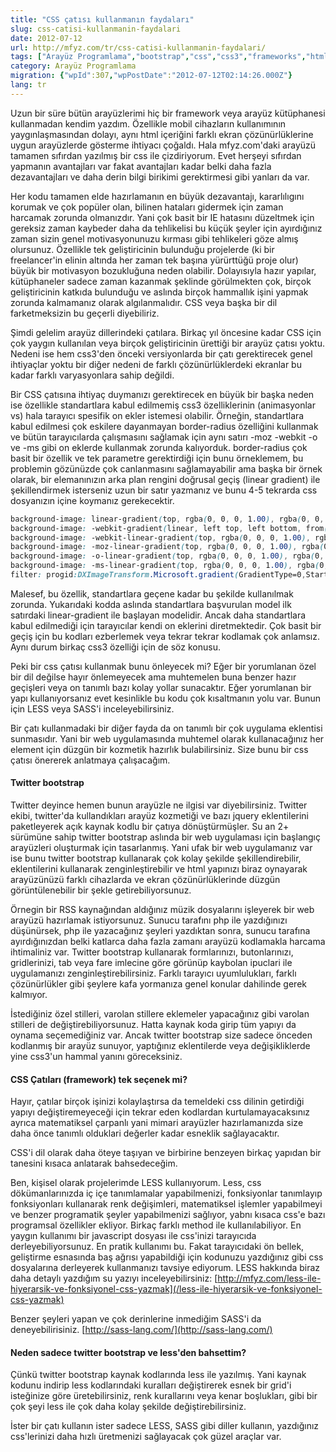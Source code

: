 ```yaml
---
title: "CSS çatısı kullanmanın faydaları"
slug: css-catisi-kullanmanin-faydalari
date: 2012-07-12
url: http://mfyz.com/tr/css-catisi-kullanmanin-faydalari/
tags: ["Arayüz Programlama","bootstrap","css","css3","frameworks","html5","less","twitter"]
category: Arayüz Programlama
migration: {"wpId":307,"wpPostDate":"2012-07-12T02:14:26.000Z"}
lang: tr
---
```


Uzun bir süre bütün arayüzlerimi hiç bir framework veya arayüz kütüphanesi kullanmadan kendim yazdım. Özellikle mobil cihazların kullanımının yaygınlaşmasından dolayı, aynı html içeriğini farklı ekran çözünürlüklerine uygun arayüzlerde gösterme ihtiyacı çoğaldı. Hala mfyz.com'daki arayüzü tamamen sıfırdan yazılmış bir css ile çizdiriyorum. Evet herşeyi sıfırdan yapmanın avantajları var fakat avantajları kadar belki daha fazla dezavantajları ve daha derin bilgi birikimi gerektirmesi gibi yanları da var.

Her kodu tamamen elde hazırlamanın en büyük dezavantajı, kararlılıgını korumak ve çok popüler olan, bilinen hataları gidermek için zaman harcamak zorunda olmanızdır. Yani çok basit bir IE hatasını düzeltmek için gereksiz zaman kaybeder daha da tehlikelisi bu küçük şeyler için ayırdığınız zaman sizin genel motivasyonunuzu kırması gibi tehlikeleri göze almış olursunuz. Özellikle tek geliştiricinin bulunduğu projelerde (ki bir freelancer'in elinin altında her zaman tek başına yürürttüğü proje olur) büyük bir motivasyon bozukluğuna neden olabilir. Dolayısıyla hazır yapılar, kütüphaneler sadece zaman kazanmak şeklinde görülmekten çok, birçok geliştiricinin katkıda bulunduğu ve aslında birçok hammallık işini yapmak zorunda kalmamanız olarak algılanmalıdır. CSS veya başka bir dil farketmeksizin bu geçerli diyebiliriz.

Şimdi gelelim arayüz dillerindeki çatılara. Birkaç yıl öncesine kadar CSS için çok yaygın kullanılan veya birçok geliştiricinin ürettiği bir arayüz çatısı yoktu. Nedeni ise hem css3'den önceki versiyonlarda bir çatı gerektirecek genel ihtiyaçlar yoktu bir diğer nedeni de farklı çözünürlüklerdeki ekranlar bu kadar farklı varyasyonlara sahip değildi.

Bir CSS çatısına ihtiyaç duymanızı gerektirecek en büyük bir başka neden ise özellikle standartlara kabul edilmemiş css3 özelliklerinin (animasyonlar vs) hala tarayıcı spesifik on ekler istemesi olabilir. Örneğin, standartlara kabul edilmesi çok eskilere dayanmayan border-radius özelliğini kullanmak ve bütün tarayıcılarda çalışmasını sağlamak için aynı satırı -moz -webkit -o ve -ms gibi on eklerde kullanmak zorunda kalıyorduk. border-radius çok basit bir özellik ve tek parametre gerektirdiği için bunu örneklemem, bu problemin gözünüzde çok canlanmasını sağlamayabilir ama başka bir örnek olarak, bir elemanınızın arka plan rengini doğrusal geçiş (linear gradient) ile şekillendirmek isterseniz uzun bir satır yazmanız ve bunu 4-5 tekrarda css dosyanızın içine koymanız gerekecektir.
```css
background-image: linear-gradient(top, rgba(0, 0, 0, 1.00), rgba(0, 0, 0, 0.00));
background-image: -webkit-gradient(linear, left top, left bottom, from(rgba(0, 0, 0, 1.00)), to(rgba(0, 0, 0, 0.00)));
background-image: -webkit-linear-gradient(top, rgba(0, 0, 0, 1.00), rgba(0, 0, 0, 0.00));
background-image: -moz-linear-gradient(top, rgba(0, 0, 0, 1.00), rgba(0, 0, 0, 0.00));
background-image: -o-linear-gradient(top, rgba(0, 0, 0, 1.00), rgba(0, 0, 0, 0.00));
background-image: -ms-linear-gradient(top, rgba(0, 0, 0, 1.00), rgba(0, 0, 0, 0.00));
filter: progid:DXImageTransform.Microsoft.gradient(GradientType=0,StartColorStr='#000000', EndColorStr='#000000');

```
Malesef, bu özellik, standartlara geçene kadar bu şekilde kullanılmak zorunda. Yukarıdaki kodda aslında standartlara başvurulan model ilk satırdaki linear-gradient ile başlayan modelidir. Ancak daha standartlara kabul edilmediği için tarayıcılar kendi on eklerini diretmektedir. Çok basit bir geçiş için bu kodları ezberlemek veya tekrar tekrar kodlamak çok anlamsız. Aynı durum birkaç css3 özelliği için de söz konusu.

Peki bir css çatısı kullanmak bunu önleyecek mi? Eğer bir yorumlanan özel bir dil değilse hayır önlemeyecek ama muhtemelen buna benzer hazır geçişleri veya on tanımlı bazı kolay yollar sunacaktır. Eğer yorumlanan bir yapı kullanıyorsanız evet kesinlikle bu kodu çok kısaltmanın yolu var. Bunun için LESS veya SASS'i inceleyebilirsiniz.

Bir çatı kullanmadaki bir diğer fayda da on tanımlı bir çok uygulama eklentisi sunmasıdır. Yani bir web uygulamasında muhtemel olarak kullanacağınız her element için düzgün bir kozmetik hazırlık bulabilirsiniz. Size bunu bir css çatısı önererek anlatmaya çalışacağım.

#### Twitter bootstrap

Twitter deyince hemen bunun arayüzle ne ilgisi var diyebilirsiniz. Twitter ekibi, twitter'da kullandıkları arayüz kozmetiği ve bazı jquery eklentilerini paketleyerek açık kaynak kodlu bir çatıya dönüştürmüşler. Su an 2+ sürümüne sahip twitter bootstrap aslında bir web uygulaması için başlangıç arayüzleri oluşturmak için tasarlanmış. Yani ufak bir web uygulamanız var ise bunu twitter bootstrap kullanarak çok kolay şekilde şekillendirebilir, eklentilerini kullanarak zenginleştirebilir ve html yapınızı biraz oynayarak arayüzünüzü farklı cihazlarda ve ekran çözünürlüklerinde düzgün görüntülenebilir bir şekle getirebiliyorsunuz.

Örnegin bir RSS kaynağından aldığınız müzik dosyalarını işleyerek bir web arayüzü hazırlamak istiyorsunuz. Sunucu tarafını php ile yazdığınızı düşünürsek, php ile yazacağınız şeyleri yazdıktan sonra, sunucu tarafına ayırdığınızdan belki katlarca daha fazla zamanı arayüzü kodlamakla harcama ihtimaliniz var. Twitter bootstrap kullanarak formlarınızı, butonlarınızı, gridlerinizi, tab veya fare imlecine göre görünüp kaybolan ipuclari ile uygulamanızı zenginleştirebilirsiniz. Farklı tarayıcı uyumlulukları, farklı çözünürlükler gibi şeylere kafa yormanıza genel konular dahilinde gerek kalmıyor.

İstediğiniz özel stilleri, varolan stillere eklemeler yapacağınız gibi varolan stilleri de değiştirebiliyorsunuz. Hatta kaynak koda girip tüm yapıyı da oynama seçemediğiniz var. Ancak twitter bootstrap size sadece önceden kodlanmış bir arayüz sunuyor, yaptığınız eklentilerde veya değişikliklerde yine css3'un hammal yanını göreceksiniz.

#### CSS Çatıları (framework) tek seçenek mi?

Hayır, çatılar birçok işinizi kolaylaştırsa da temeldeki css dilinin getirdiği yapıyı değiştiremeyeceği için tekrar eden kodlardan kurtulamayacaksınız ayrıca matematiksel çarpanlı yani mimari arayüzler hazırlamanızda size daha önce tanımlı olduklari değerler kadar esneklik sağlayacaktır.

CSS'i dil olarak daha öteye taşıyan ve birbirine benzeyen birkaç yapıdan bir tanesini kısaca anlatarak bahsedeceğim.

Ben, kişisel olarak projelerimde LESS kullanıyorum. Less, css dökümanlarınızda iç içe tanımlamalar yapabilmenizi, fonksiyonlar tanımlayıp fonksiyonları kullanarak renk değişimleri, matematiksel işlemler yapabilmeyi ve benzer programatik şeyler yapabilmenizi sağlıyor, yabnı kısaca css'e bazı programsal özellikler ekliyor. Birkaç farklı method ile kullanılabiliyor. En yaygın kullanımı bir javascript dosyası ile css'inizi tarayıcıda derleyebiliyorsunuz. En pratik kullanımı bu. Fakat tarayıcıdaki ön bellek, geliştirme esnasında baş ağrısı yapabildiği için kodunuzu yazdığınız gibi css dosyalarına derleyerek kullanmanızı tavsiye ediyorum. LESS hakkında biraz daha detaylı yazdığım su yazıyı inceleyebilirsiniz: [http://mfyz.com/less-ile-hiyerarsik-ve-fonksiyonel-css-yazmak](/less-ile-hiyerarsik-ve-fonksiyonel-css-yazmak)

Benzer şeyleri yapan ve çok derinlerine inmediğim SASS'i da deneyebilirisiniz. [http://sass-lang.com/](http://sass-lang.com/)

#### Neden sadece twitter bootstrap ve less'den bahsettim?

Çünkü twitter bootstrap kaynak kodlarında less ile yazılmış. Yani kaynak kodunu indirip less kodlarındaki kuralları değiştirerek esnek bir grid'i isteğinize göre üretebilirsiniz, renk kurallarını veya kenar boşlukları, gibi bir çok şeyi less ile çok daha kolay şekilde değiştirebilirsiniz.

İster bir çatı kullanın ister sadece LESS, SASS gibi diller kullanın, yazdığınız css'lerinizi daha hızlı üretmenizi sağlayacak çok güzel araçlar var.
